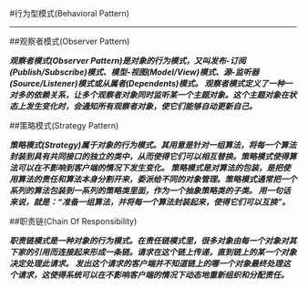 #行为型模式(Behavioral Pattern)


-------
##观察者模式(Observer Pattern)

***观察者模式(Observer Pattern)是对象的行为模式，又叫发布-订阅(Publish/Subscribe)模式、模型-视图(Model/View)模式、源-监听器(Source/Listener)模式或从属者(Dependents)模式。
  观察者模式定义了一种一对多的依赖关系，让多个观察者对象同时监听某一个主题对象。这个主题对象在状态上发生变化时，会通知所有观察者对象，使它们能够自动更新自己。***
  
  
  
##策略模式(Strategy Pattern)

***策略模式(Strategy)属于对象的行为模式。其用意是针对一组算法，将每一个算法封装到具有共同接口的独立的类中，从而使得它们可以相互替换。策略模式使得算法可以在不影响到客户端的情况下发生变化。
策略模式是对算法的包装，是把使用算法的责任和算法本身分割开来，委派给不同的对象管理。策略模式通常把一个系列的算法包装到一系列的策略类里面，作为一个抽象策略类的子类。
用一句话来说，就是：“准备一组算法，并将每一个算法封装起来，使得它们可以互换”。***


##职责链(Chain Of Responsibility)

***职责链模式是一种对象的行为模式。在责任链模式里，很多对象由每一个对象对其下家的引用而连接起来形成一条链。请求在这个链上传递，直到链上的某一个对象决定处理此请求。
发出这个请求的客户端并不知道链上的哪一个对象最终处理这个请求，这使得系统可以在不影响客户端的情况下动态地重新组织和分配责任。***


